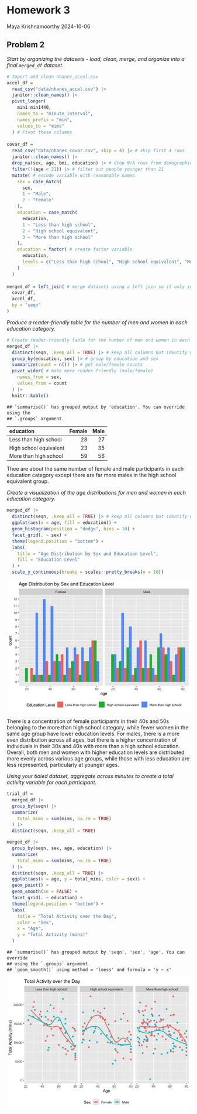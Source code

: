 Homework 3
================
Maya Krishnamoorthy
2024-10-06

## Problem 2

*Start by organizing the datasets - load, clean, merge, and organize
into a final `merged_df` dataset.*

``` r
# Import and clean nhanes_accel.csv
accel_df = 
  read_csv("data/nhanes_accel.csv") |> 
  janitor::clean_names() |> 
  pivot_longer(
    min1:min1440,
    names_to = "minute_interval",
    names_prefix = "min",
    values_to = "mims"
  ) # Pivot these columns 

covar_df = 
  read_csv("data/nhanes_covar.csv", skip = 4) |> # skip first 4 rows
  janitor::clean_names() |> 
  drop_na(sex, age, bmi, education) |> # drop N/A rows from demographic data
  filter(!(age < 21)) |> # filter out people younger than 21
  mutate( # encode variable with reasonable names
    sex = case_match(
      sex,
      1 ~ "Male",
      2 ~ "Female"
    ),
    education = case_match(
      education, 
      1 ~ "Less than high school",
      2 ~ "High school equivalent",
      3 ~ "More than high school"
    ),
    education = factor( # create factor variable
      education,
      levels = c("Less than high school", "High school equivalent", "More than high school")
    )
  )

merged_df = left_join( # merge datasets using a left join so it only includes the data specified from the covar_df
  covar_df, 
  accel_df, 
  by = "seqn"
)
```

*Produce a reader-friendly table for the number of men and women in each
education category.*

``` r
# Create reader-friendly table for the number of men and women in each educ category
merged_df |> 
  distinct(seqn, .keep_all = TRUE) |> # keep all columns but identify unique seq numbers
  group_by(education, sex) |> # group by education and sex 
  summarize(count = n()) |> # get male/female counts
  pivot_wider( # make more reader friendly (male/female)
    names_from = sex,
    values_from = count
  ) |> 
  knitr::kable()
```

    ## `summarise()` has grouped output by 'education'. You can override using the
    ## `.groups` argument.

| education              | Female | Male |
|:-----------------------|-------:|-----:|
| Less than high school  |     28 |   27 |
| High school equivalent |     23 |   35 |
| More than high school  |     59 |   56 |

Thee are about the same number of female and male participants in each
education category except there are far more males in the high school
equivalent group.

*Create a visualization of the age distributions for men and women in
each education category.*

``` r
merged_df |> 
  distinct(seqn, .keep_all = TRUE) |> # keep all columns but identify unique seq numbers
  ggplot(aes(x = age, fill = education)) +
  geom_histogram(position = "dodge", bins = 10) +
  facet_grid(. ~ sex) + 
  theme(legend.position = "bottom") +
  labs(
    title = "Age Distribution by Sex and Education Level",
    fill = "Education Level"
  ) +
  scale_y_continuous(breaks = scales::pretty_breaks(n = 10))
```

![](p8105_hw3_mk4995_files/figure-gfm/unnamed-chunk-1-1.png)<!-- -->

There is a concentration of female participants in their 40s and 50s
belonging to the more than high school category, while fewer women in
the same age group have lower education levels. For males, there is a
more even distribution across all ages, but there is a higher
concentration of individuals in their 30s and 40s with more than a high
school education. Overall, both men and women with higher education
levels are distributed more evenly across various age groups, while
those with less education are less represented, particularly at younger
ages.

*Using your tidied dataset, aggregate across minutes to create a total
activity variable for each participant.*

``` r
trial_df = 
  merged_df |> 
  group_by(seqn) |> 
  summarize(
    total_mims = sum(mims, na.rm = TRUE)
  ) |> 
  distinct(seqn, .keep_all = TRUE)
```

``` r
merged_df |> 
  group_by(seqn, sex, age, education) |> 
  summarize(
    total_mims = sum(mims, na.rm = TRUE)
  ) |> 
  distinct(seqn, .keep_all = TRUE) |> 
  ggplot(aes(x = age, y = total_mims, color = sex)) +
  geom_point() +
  geom_smooth(se = FALSE) +
  facet_grid(. ~ education) +
  theme(legend.position = "bottom") +
  labs(
    title = "Total Activity over the Day",
    color = "Sex",
    x = "Age",
    y = "Total Activity (mins)"
  )
```

    ## `summarise()` has grouped output by 'seqn', 'sex', 'age'. You can override
    ## using the `.groups` argument.
    ## `geom_smooth()` using method = 'loess' and formula = 'y ~ x'

![](p8105_hw3_mk4995_files/figure-gfm/unnamed-chunk-3-1.png)<!-- -->

